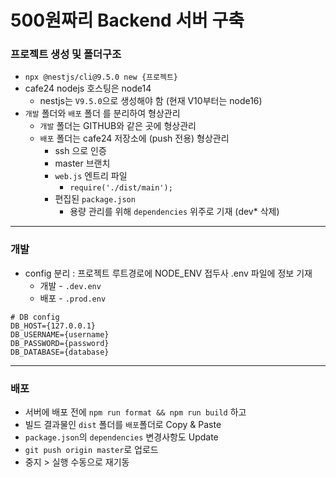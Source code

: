 # 500원짜리 Backend 서버 구축 

### 프로젝트 생성 및 폴더구조

- `npx @nestjs/cli@9.5.0 new {프로젝트}`
- cafe24 nodejs 호스팅은 node14
    - nestjs는 `V9.5.0`으로 생성해야 함 (현재 V10부터는 node16)
- `개발` 폴더와 `배포` 폴더 를 분리하여 형상관리
    - `개발` 폴더는 GITHUB와 같은 곳에 형상관리
    - `배포` 폴더는 cafe24 저장소에 (push 전용) 형상관리
        - ssh 으로 인증
        - master 브랜치
        - `web.js`  엔트리 파일
            - `require('./dist/main');`
        - 편집된  `package.json`
            - 용량 관리를 위해 `dependencies` 위주로 기재 (dev* 삭제)
---
### 개발
- config 분리 : 프로젝트 루트경로에 NODE_ENV 접두사 .env 파일에 정보 기재 
  - 개발 - `.dev.env`
  - 배포 - `.prod.env`
```
# DB config
DB_HOST={127.0.0.1}
DB_USERNAME={username}
DB_PASSWORD={password}
DB_DATABASE={database}
``` 
---
### 배포
- 서버에 배포 전에 `npm run format && npm run build` 하고
- 빌드 결과물인 `dist` 폴더를 `배포`폴더로 Copy & Paste
- `package.json`의 `dependencies` 변경사항도 Update
- `git push origin master`로 업로드
- 중지 > 실행 수동으로 재기동
